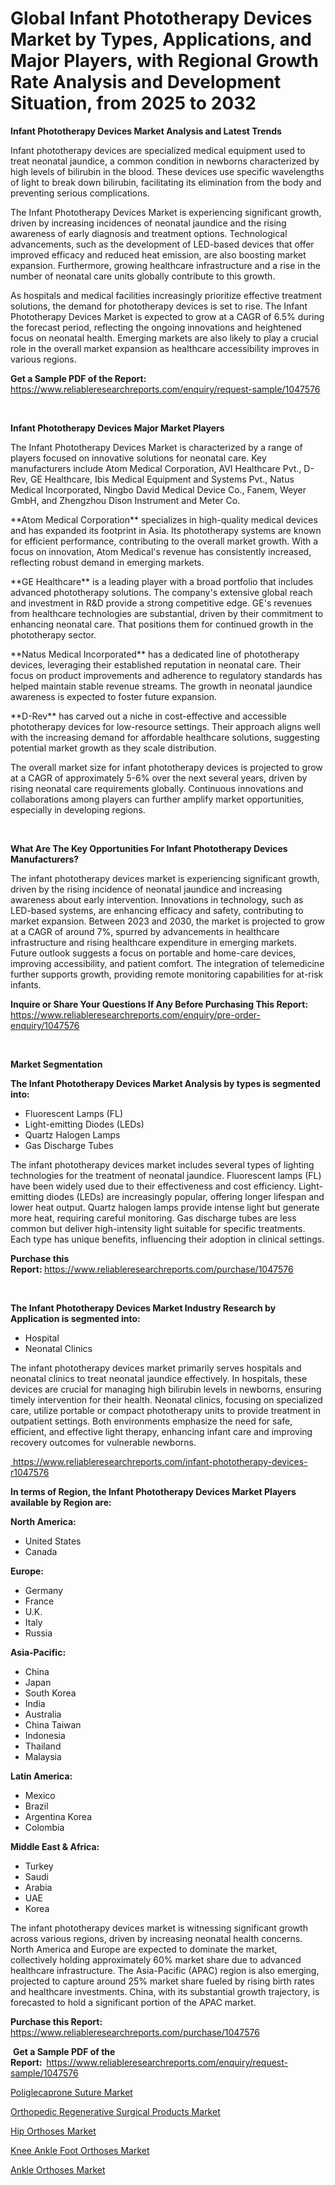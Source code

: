 <p><h1>Global Infant Phototherapy Devices Market by Types, Applications, and Major Players, with Regional Growth Rate Analysis and Development Situation, from 2025 to 2032</h1></p><p><strong>Infant Phototherapy Devices Market Analysis and Latest Trends</strong></p>
<p><p>Infant phototherapy devices are specialized medical equipment used to treat neonatal jaundice, a common condition in newborns characterized by high levels of bilirubin in the blood. These devices use specific wavelengths of light to break down bilirubin, facilitating its elimination from the body and preventing serious complications. </p><p>The Infant Phototherapy Devices Market is experiencing significant growth, driven by increasing incidences of neonatal jaundice and the rising awareness of early diagnosis and treatment options. Technological advancements, such as the development of LED-based devices that offer improved efficacy and reduced heat emission, are also boosting market expansion. Furthermore, growing healthcare infrastructure and a rise in the number of neonatal care units globally contribute to this growth. </p><p>As hospitals and medical facilities increasingly prioritize effective treatment solutions, the demand for phototherapy devices is set to rise. The Infant Phototherapy Devices Market is expected to grow at a CAGR of 6.5% during the forecast period, reflecting the ongoing innovations and heightened focus on neonatal health. Emerging markets are also likely to play a crucial role in the overall market expansion as healthcare accessibility improves in various regions.</p></p>
<p><strong>Get a Sample PDF of the Report:&nbsp;</strong> <a href="https://www.reliableresearchreports.com/enquiry/request-sample/1047576?utm_campaign=36&utm_medium=2&utm_source=Github&utm_content=ia&utm_term=03032025&utm_id=infant-phototherapy-devices">https://www.reliableresearchreports.com/enquiry/request-sample/1047576</a></p>
<p>&nbsp;</p>
<p><strong>Infant Phototherapy Devices Major Market Players</strong></p>
<p><p>The Infant Phototherapy Devices Market is characterized by a range of players focused on innovative solutions for neonatal care. Key manufacturers include Atom Medical Corporation, AVI Healthcare Pvt., D-Rev, GE Healthcare, Ibis Medical Equipment and Systems Pvt., Natus Medical Incorporated, Ningbo David Medical Device Co., Fanem, Weyer GmbH, and Zhengzhou Dison Instrument and Meter Co.</p><p>**Atom Medical Corporation** specializes in high-quality medical devices and has expanded its footprint in Asia. Its phototherapy systems are known for efficient performance, contributing to the overall market growth. With a focus on innovation, Atom Medical's revenue has consistently increased, reflecting robust demand in emerging markets.</p><p>**GE Healthcare** is a leading player with a broad portfolio that includes advanced phototherapy solutions. The company's extensive global reach and investment in R&D provide a strong competitive edge. GE's revenues from healthcare technologies are substantial, driven by their commitment to enhancing neonatal care. That positions them for continued growth in the phototherapy sector.</p><p>**Natus Medical Incorporated** has a dedicated line of phototherapy devices, leveraging their established reputation in neonatal care. Their focus on product improvements and adherence to regulatory standards has helped maintain stable revenue streams. The growth in neonatal jaundice awareness is expected to foster future expansion.</p><p>**D-Rev** has carved out a niche in cost-effective and accessible phototherapy devices for low-resource settings. Their approach aligns well with the increasing demand for affordable healthcare solutions, suggesting potential market growth as they scale distribution.</p><p>The overall market size for infant phototherapy devices is projected to grow at a CAGR of approximately 5-6% over the next several years, driven by rising neonatal care requirements globally. Continuous innovations and collaborations among players can further amplify market opportunities, especially in developing regions.</p></p>
<p>&nbsp;</p>
<p><strong>What Are The Key Opportunities For Infant Phototherapy Devices Manufacturers?</strong></p>
<p><p>The infant phototherapy devices market is experiencing significant growth, driven by the rising incidence of neonatal jaundice and increasing awareness about early intervention. Innovations in technology, such as LED-based systems, are enhancing efficacy and safety, contributing to market expansion. Between 2023 and 2030, the market is projected to grow at a CAGR of around 7%, spurred by advancements in healthcare infrastructure and rising healthcare expenditure in emerging markets. Future outlook suggests a focus on portable and home-care devices, improving accessibility, and patient comfort. The integration of telemedicine further supports growth, providing remote monitoring capabilities for at-risk infants.</p></p>
<p><strong>Inquire or Share Your Questions If Any Before Purchasing This Report:</strong> <a href="https://www.reliableresearchreports.com/enquiry/pre-order-enquiry/1047576?utm_campaign=36&utm_medium=2&utm_source=Github&utm_content=ia&utm_term=03032025&utm_id=infant-phototherapy-devices">https://www.reliableresearchreports.com/enquiry/pre-order-enquiry/1047576</a></p>
<p>&nbsp;</p>
<p><strong>Market Segmentation</strong></p>
<p><strong>The Infant Phototherapy Devices Market Analysis by types is segmented into:</strong></p>
<p><ul><li>Fluorescent Lamps (FL)</li><li>Light-emitting Diodes (LEDs)</li><li>Quartz Halogen Lamps</li><li>Gas Discharge Tubes</li></ul></p>
<p><p>The infant phototherapy devices market includes several types of lighting technologies for the treatment of neonatal jaundice. Fluorescent lamps (FL) have been widely used due to their effectiveness and cost efficiency. Light-emitting diodes (LEDs) are increasingly popular, offering longer lifespan and lower heat output. Quartz halogen lamps provide intense light but generate more heat, requiring careful monitoring. Gas discharge tubes are less common but deliver high-intensity light suitable for specific treatments. Each type has unique benefits, influencing their adoption in clinical settings.</p></p>
<p><strong>Purchase this Report:&nbsp;</strong><a href="https://www.reliableresearchreports.com/purchase/1047576?utm_campaign=36&utm_medium=2&utm_source=Github&utm_content=ia&utm_term=03032025&utm_id=infant-phototherapy-devices">https://www.reliableresearchreports.com/purchase/1047576</a></p>
<p>&nbsp;</p>
<p><strong>The Infant Phototherapy Devices Market Industry Research by Application is segmented into:</strong></p>
<p><ul><li>Hospital</li><li>Neonatal Clinics</li></ul></p>
<p><p>The infant phototherapy devices market primarily serves hospitals and neonatal clinics to treat neonatal jaundice effectively. In hospitals, these devices are crucial for managing high bilirubin levels in newborns, ensuring timely intervention for their health. Neonatal clinics, focusing on specialized care, utilize portable or compact phototherapy units to provide treatment in outpatient settings. Both environments emphasize the need for safe, efficient, and effective light therapy, enhancing infant care and improving recovery outcomes for vulnerable newborns.</p></p>
<p><a href="https://www.reliableresearchreports.com/infant-phototherapy-devices-r1047576?utm_campaign=36&utm_medium=2&utm_source=Github&utm_content=ia&utm_term=03032025&utm_id=infant-phototherapy-devices">&nbsp;https://www.reliableresearchreports.com/infant-phototherapy-devices-r1047576</a></p>
<p><strong>In terms of Region, the Infant Phototherapy Devices Market Players available by Region are:</strong></p>
<p>
    <p> <strong> North America: </strong>
        <ul>
            <li>United States</li>
            <li>Canada</li>
        </ul>
        </p> 
    <p> <strong> Europe: </strong>
        <ul>
            <li>Germany</li>
            <li>France</li>
            <li>U.K.</li>
            <li>Italy</li>
            <li>Russia</li>
        </ul>
        </p> 
    <p> <strong> Asia-Pacific: </strong>
        <ul>
            <li>China</li>
            <li>Japan</li>
            <li>South Korea</li>
            <li>India</li>
            <li>Australia</li>
            <li>China Taiwan</li>
            <li>Indonesia</li>
            <li>Thailand</li>
            <li>Malaysia</li>
        </ul>
        </p> 
    <p> <strong> Latin America: </strong>
        <ul>
            <li>Mexico</li>
            <li>Brazil</li>
            <li>Argentina Korea</li>
            <li>Colombia</li>
        </ul>
        </p> 
    <p> <strong> Middle East & Africa: </strong>
        <ul>
            <li>Turkey</li>
            <li>Saudi</li>
            <li>Arabia</li>
            <li>UAE</li>
            <li>Korea</li>
        </ul>
    </p>
    </p>
<p><p>The infant phototherapy devices market is witnessing significant growth across various regions, driven by increasing neonatal health concerns. North America and Europe are expected to dominate the market, collectively holding approximately 60% market share due to advanced healthcare infrastructure. The Asia-Pacific (APAC) region is also emerging, projected to capture around 25% market share fueled by rising birth rates and healthcare investments. China, with its substantial growth trajectory, is forecasted to hold a significant portion of the APAC market.</p></p>
<p><strong>Purchase this Report: </strong><a href="https://www.reliableresearchreports.com/purchase/1047576?utm_campaign=36&utm_medium=2&utm_source=Github&utm_content=ia&utm_term=03032025&utm_id=infant-phototherapy-devices">https://www.reliableresearchreports.com/purchase/1047576</a></p>
<p>&nbsp;<strong>Get a Sample PDF of the Report:&nbsp;&nbsp;</strong><a href="https://www.reliableresearchreports.com/enquiry/request-sample/1047576?utm_campaign=36&utm_medium=2&utm_source=Github&utm_content=ia&utm_term=03032025&utm_id=infant-phototherapy-devices">https://www.reliableresearchreports.com/enquiry/request-sample/1047576</a></p>
<p><strong></strong></p>
<p><p><a href="https://github.com/daglascimpoi/Market-Research-Report-List-1/blob/main/poliglecaprone-suture-market.md?utm_campaign=36&utm_medium=2&utm_source=Github&utm_content=ia&utm_term=03032025&utm_id=infant-phototherapy-devices">Poliglecaprone Suture Market</a></p><p><a href="https://github.com/kushtajibenk64/Market-Research-Report-List-1/blob/main/orthopedic-regenerative-surgical-products-market.md?utm_campaign=36&utm_medium=2&utm_source=Github&utm_content=ia&utm_term=03032025&utm_id=infant-phototherapy-devices">Orthopedic Regenerative Surgical Products Market</a></p><p><a href="https://github.com/wakerizaak8g/Market-Research-Report-List-1/blob/main/hip-orthoses-market.md?utm_campaign=36&utm_medium=2&utm_source=Github&utm_content=ia&utm_term=03032025&utm_id=infant-phototherapy-devices">Hip Orthoses Market</a></p><p><a href="https://github.com/pidlisseas/Market-Research-Report-List-1/blob/main/knee-ankle-foot-orthoses-market.md?utm_campaign=36&utm_medium=2&utm_source=Github&utm_content=ia&utm_term=03032025&utm_id=infant-phototherapy-devices">Knee Ankle Foot Orthoses Market</a></p><p><a href="https://github.com/kaddahblejc/Market-Research-Report-List-1/blob/main/ankle-orthoses-market.md?utm_campaign=36&utm_medium=2&utm_source=Github&utm_content=ia&utm_term=03032025&utm_id=infant-phototherapy-devices">Ankle Orthoses Market</a></p></p>